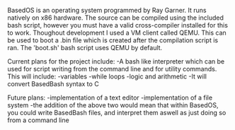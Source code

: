 BasedOS is an operating system programmed by Ray Garner.
It runs natively on x86 hardware.
The source can be compiled using the included bash script, however you must have a valid cross-compiler installed for this to work.
Thoughout development I used a VM client called QEMU. This can be used to boot a .bin file which is created after the compilation script is ran. The 'boot.sh' bash script uses QEMU by default.

Current plans for the project include:
-A bash like interpreter which can be used for script writing from the command line and for utility commands. This will include:
  -variables
  -while loops
  -logic and arithmetic
-It will convert BasedBash syntax to C

Future plans:
-implementation of a text editor
-implementation of a file system
-the addition of the above two would mean that within BasedOS, you could write BasedBash files, and interpret them aswell as just doing so from a command line

